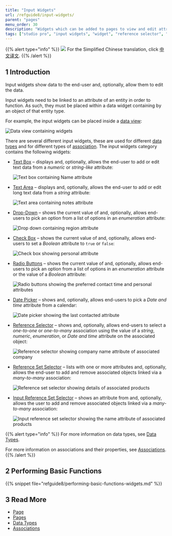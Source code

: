 ```yaml
---
title: "Input Widgets"
url: /refguide8/input-widgets/
parent: "pages"
menu_order: 30
description: "Widgets which can be added to pages to view and edit attributes of objects."
tags: ["studio pro", "input widgets", "widget", "reference selector", "reference set", "association", "edit", "data input"]
---
```


{{% alert type="info" %}}
<img src="attachments/chinese-translation/china.png" style="display: inline-block; margin: 0" /> For the Simplified Chinese translation, click [中文译文](https://cdn.mendix.tencent-cloud.com/documentation/refguide8/input-widgets.pdf).
{{% /alert %}}

## 1 Introduction

Input widgets show data to the end-user and, optionally, allow them to edit the data.

Input widgets need to be linked to an attribute of an entity in order to function. As such, they must be placed within a data widget containing by an object of that entity type.

For example, the input widgets can be placed inside a [data view](/refguide/data-view/):

![Data view containing widgets](/attachments/refguide8/modeling/pages/input-widgets/data-view.png)

There are several different input widgets, these are used for different [data types](/refguide/data-types/) and for different types of [association](/refguide/associations/). The input widgets category contains the following widgets:

*   [Text Box](/refguide/text-box/) – displays and, optionally, allows the end-user to add or edit text data from a *numeric* or *string-like* attribute:

    ![Text box containing Name attribute](/attachments/refguide8/modeling/pages/input-widgets/text-box.png)

*   [Text Area](/refguide/text-area/) – displays and, optionally, allows the end-user to add or edit long text data from a *string* attribute:

    ![Text area containing notes attribute](/attachments/refguide8/modeling/pages/input-widgets/text-area.png)

*   [Drop-Down](/refguide/drop-down/) – shows the current value of and, optionally, allows end-users to pick an option from a list of options in an *enumeration* attribute:

    ![Drop down containing region attribute](/attachments/refguide8/modeling/pages/input-widgets/drop-down.png)

*   [Check Box](/refguide/check-box/) – shows the current value of and, optionally, allows end-users to set a *Boolean* attribute to `true` or `false`:

    ![Check box showing personal attribute](/attachments/refguide8/modeling/pages/input-widgets/check-box.png)

*   [Radio Buttons](/refguide/radio-buttons/) – shows the current value of and, optionally, allows end-users to pick an option from a list of options in an *enumeration* attribute or the value of a *Boolean* attribute:

    ![Radio buttons showing the preferred contact time and personal attributes](/attachments/refguide8/modeling/pages/input-widgets/radio-buttons.png)

*   [Date Picker](/refguide/date-picker/) – shows and, optionally, allows end-users to pick a *Date and time* attribute from a calendar:

    ![Date picker showing the last contacted attribute](/attachments/refguide8/modeling/pages/input-widgets/date-picker.png)

*   [Reference Selector](/refguide/reference-selector/) – shows and, optionally, allows end-users to select a *one-to-one* or *one-to-many* association using the value of a *string*, *numeric*, *enumeration*, or *Date and time* attribute on the associated object:

    ![Reference selector showing company name attribute of associated company](/attachments/refguide8/modeling/pages/input-widgets/reference-selector.png)

*   [Reference Set Selector](/refguide/reference-set-selector/) –  lists with one or more attributes and, optionally, allows the end-user to add and remove associated objects linked via a *many-to-many* association:

    ![Reference set selector showing details of associated products](/attachments/refguide8/modeling/pages/input-widgets/reference-set-selector.png)

*   [Input Reference Set Selector](/refguide/input-reference-set-selector/) – shows an attribute from and, optionally, allows the user to add and remove associated objects linked via a *many-to-many* association:

    ![Input reference set selector showing the name attribute of associated products](/attachments/refguide8/modeling/pages/input-widgets/input-reference-set-selector.png)

{{% alert type="info" %}}
For more information on data types, see [Data Types](/refguide/data-types/).

For more information on associations and their properties, see [Associations](/refguide/associations/).
{{% /alert %}}

## 2 Performing Basic Functions

{{% snippet file="refguide8/performing-basic-functions-widgets.md" %}}

## 3 Read More

* [Page](/refguide/page/)
* [Pages](/refguide/pages/)
* [Data Types](/refguide/data-types/)
* [Associations](/refguide/associations/)
  